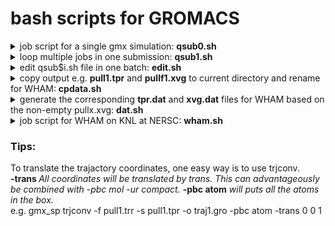 # bash scripts for GROMACS
<details>
  <summary> job script for a single gmx simulation: <b>qsub0.sh</b> </summary>

#!/bin/bash  
#SBATCH -N 1  
#SBATCH -C knl  
#SBATCH -q debug  
#SBATCH -t 00:30:00  
#SBATCH -J fK_NPD  
  
#OpenMP settings:  
export OMP_NUM_THREADS=64  
export OMP_PLACES=threads  
export OMP_PROC_BIND=spread  
  
module load gromacs/2018.4.knl  
cd 100  
gmx_sp grompp -f pull.mdp -c conf.gro -p topol.top -o pull1.tpr  
srun -n 1 -c 64  mdrun_mpi_sp -s pull1.tpr -o pull1.trr -c pull1.gro -g md1.log -pf pullf1.xvg -px pullx1.xvg  
cd ..  
  
[download](https://er1czz.github.io/gmx/qsub0.sh)  
</details>

<details>
  <summary> loop multiple jobs in one submission: <b>qsub1.sh</b> </summary> 
  
#!/bin/bash  
#SBATCH -N 1  
#SBATCH -C knl  
#SBATCH -q regular  
#SBATCH -t 6:00:00  
#SBATCH -J KNPD-150K1  

#OpenMP settings:  
export OMP_NUM_THREADS=64  
export OMP_PLACES=threads  
export OMP_PROC_BIND=spread  

module load gromacs/2018.4.knl  
for i in {101..357..5}  
do  
cd $i/  
gmx_sp grompp -f pull.mdp -c conf.gro -p topol.top -o pull1.tpr  
srun -n 1 -c 64  mdrun_mpi_sp -s pull1.tpr -o pull1.trr -c pull1.gro -g md1.log -pf pullf1.xvg -px pullx1.xvg  
cd ..  
done  
  
[download](https://er1czz.github.io/gmx/qsub1.sh)  
</details>

<details>
  <summary> edit qsub$i.sh file in one batch: <b>edit.sh</b></summary>
  

#!/bin/bash  
for i in {1..5}  
 do  
  sed -i 's/150K/200K/g' qsub$i.sh  
  sed -i 's/regular/premium/g' qsub$i.sh  
 done  
   
 [download](https://er1czz.github.io/gmx/edit.sh)  
  </details>
  
<details>
  <summary>copy output e.g. <b>pull1.tpr</b> and <b>pullf1.xvg</b> to current directory and rename for WHAM: <b>cpdata.sh</b> </summary>
    
 #!/bin/bash  
 for i in {0..357}  
 do  
  cp ../$i/pullf1.xvg $i.xvg  
  cp ../$i/pull1.tpr $i.tpr  
 done  
   
 [download](https://er1czz.github.io/gmx/cpdata.sh)  
 </details>
 
 <details>
<summary>generate the corresponding <b>tpr.dat</b> and <b>xvg.dat</b> files for WHAM based on the non-empty pullx.xvg: <b>dat.sh</b></summary>
  
#!/bin/bash  
for i in {100..340}  
do  
         if [ -s $i.xvg ]  
         then   
         echo $i.xvg >> xvg.dat  
         echo $i.tpr >> tpr.dat  
fi  
done  
  
[download](https://er1czz.github.io/gmx/dat.sh)  
</details>
  
<details>  
  <summary> job script for WHAM on KNL at NERSC: <b>wham.sh</b> </summary>
  
#!/bin/bash  
#SBATCH -N 1  
#SBATCH -C knl  
#SBATCH -S 4  
#SBATCH -q debug  
#SBATCH -t 00:10:00  
#SBATCH -J wham  

#OpenMP settings:  
export OMP_NUM_THREADS=64  
export OMP_PLACES=threads  
export OMP_PROC_BIND=spread  

module load gromacs/2018.4.knl  
gmx_sp wham -it tpr.dat -if xvg.dat -o -hist -unit kJ -nBootstrap 10 -bs-method b-hist -bsres    
  
[download](https://er1czz.github.io/gmx/wham.sh)  
</details>

### Tips:  
To translate the trajactory coordinates, one easy way is to use trjconv.  
<b>-trans <vector> </b> <em>All coordinates will be translated by trans. This can advantageously be combined with -pbc mol -ur compact.</em>
<b>-pbc atom</b> <em>will puts all the atoms in the box.</em>   
e.g. gmx_sp trjconv -f pull1.trr -s pull1.tpr -o traj1.gro -pbc atom -trans 0 0 1      

